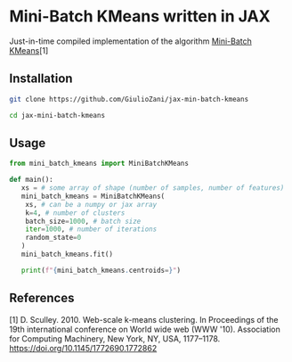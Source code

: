 # Mini-Batch KMeans written in JAX

Just-in-time compiled implementation of the algorithm [Mini-Batch KMeans](https://doi.org/10.1145/1772690.1772862)[1]

## Installation
```bash
git clone https://github.com/GiulioZani/jax-min-batch-kmeans

cd jax-mini-batch-kmeans

```

## Usage

```python
from mini_batch_kmeans import MiniBatchKMeans

def main():
   xs = # some array of shape (number of samples, number of features)
   mini_batch_kmeans = MiniBatchKMeans(
	xs, # can be a numpy or jax array
	k=4, # number of clusters
	batch_size=1000, # batch size
	iter=1000, # number of iterations
	random_state=0
   )
   mini_batch_kmeans.fit()

   print(f"{mini_batch_kmeans.centroids=}")
```

## References

[1] D. Sculley. 2010. Web-scale k-means clustering. In Proceedings of the 19th international conference on World wide web (WWW '10). Association for Computing Machinery, New York, NY, USA, 1177–1178. https://doi.org/10.1145/1772690.1772862
